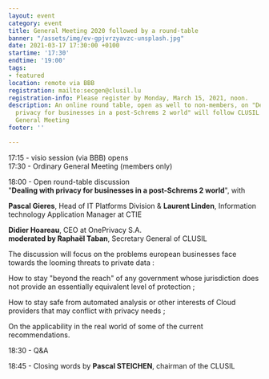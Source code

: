 ```yaml
---
layout: event
category: event
title: General Meeting 2020 followed by a round-table
banner: "/assets/img/ev-gpjvrzyavzc-unsplash.jpg"
date: 2021-03-17 17:30:00 +0100
startime: '17:30'
endtime: '19:00'
tags:
- featured
location: remote via BBB
registration: mailto:secgen@clusil.lu
registration-info: Please register by Monday, March 15, 2021, noon.
description: An online round table, open as well to non-members, on "Dealing with
  privacy for businesses in a post-Schrems 2 world" will follow CLUSIL's yearly Ordinary
  General Meeting
footer: ''

---
```

17:15 - visio session (via BBB) opens  
17:30 - Ordinary General Meeting (members only)

18:00 - Open round-table discussion  
"**Dealing with privacy for businesses in a post-Schrems 2 world**", with

**Pascal Gieres**, Head of IT Platforms Division & **Laurent Linden**, Information technology Application Manager at CTIE

**Didier Hoareau**, CEO at OnePrivacy S.A.  
**moderated by Raphaël Taban**, Secretary General of CLUSIL

The discussion will focus on the problems european businesses face towards the looming threats to private data :

How to stay "beyond the reach" of any government whose jurisdiction does not provide an essentially equivalent level of protection ;

How to stay safe from automated analysis or other interests of Cloud providers that may conflict with privacy needs ;

On the applicability in the real world of some of the current recommendations.

18:30 - Q&A

18:45 - Closing words by **Pascal STEICHEN**, chairman of the CLUSIL